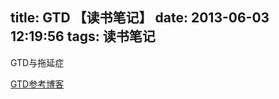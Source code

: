 title: GTD 【读书笔记】
date: 2013-06-03 12:19:56
tags: 读书笔记
---

GTD与拖延症

[GTD参考博客](http://www.gtdlife.com)